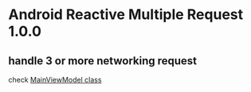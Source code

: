 # Android Reactive Multiple Request 1.0.0 #

## handle 3 or more networking request ##

check [MainViewModel class](https://github.com/yoesuv-blog/Android-Reactive-Multiple-Request/blob/develop2/app/src/main/java/com/yoesuv/multiplerequest/menu/viewmodels/MainViewModel.kt)